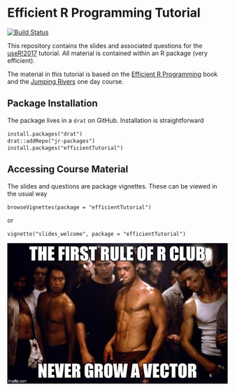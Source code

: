 # Efficient R Programming Tutorial
[![Build Status](https://travis-ci.org/jr-packages/efficientTutorial.svg?branch=master)](https://travis-ci.org/jr-packages/efficientTutorial)

This repository contains the slides and associated questions
for the [useR!2017](https://www.user2017.brussels/uploads/gillespie_efficient_R_tutorial_170112_152605_1.html) 
tutorial. All material is contained within an R package (very efficient).

The material in this tutorial is based on the [Efficient R Programming](http://shop.oreilly.com/product/0636920047995.do) book
and the [Jumping Rivers](https://www.jumpingrivers.com) one day course.

## Package Installation

The package lives in a `drat` on GitHub. Installation is straightforward

```
install.packages("drat")
drat::addRepo("jr-packages")
install.packages("efficientTutorial")
```

## Accessing Course Material

The slides and questions are package vignettes. These can be viewed in the usual way
```
browseVignettes(package = "efficientTutorial")
```
or
```
vignette("slides_welcome", package = "efficientTutorial")
```

![](vignettes/graphics/rule1.jpg )


